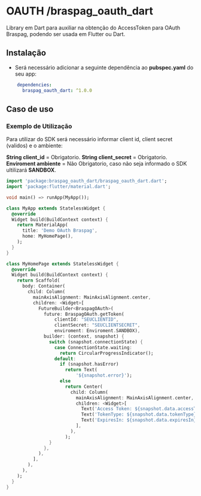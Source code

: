 # OAUTH /braspag_oauth_dart

Library em Dart para auxiliar na obtenção do AccessToken para OAuth Braspag, podendo ser usada em Flutter ou Dart.

## Instalação

- Será necessário adicionar a seguinte dependência ao **pubspec.yaml** do seu app:

```yaml
    dependencies:
      braspag_oauth_dart: ^1.0.0
```

## Caso de uso

### Exemplo de Utilização

Para utilizar do SDK será necessário informar client id, client secret (validos) e o ambiente:

**String client_id** = Obrigatorio.
**String client_secret** = Obrigatorio.
**Enviroment ambiente** = Não Obrigatorio, caso não seja informado o SDK ultilizará **SANDBOX**.

```dart
import 'package:braspag_oauth_dart/braspag_oauth_dart.dart';
import 'package:flutter/material.dart';

void main() => runApp(MyApp());

class MyApp extends StatelessWidget {
  @override
  Widget build(BuildContext context) {
    return MaterialApp(
      title: 'Demo OAuth Braspag',
      home: MyHomePage(),
    );
  }
}

class MyHomePage extends StatelessWidget {
  @override
  Widget build(BuildContext context) {
    return Scaffold(
      body: Container(
        child: Column(
          mainAxisAlignment: MainAxisAlignment.center,
          children: <Widget>[
            FutureBuilder<BraspagOAuth>(
              future: BraspagOAuth.getToken(
                  clientId: "SEUCLIENTID",
                  clientSecret: "SEUCLIENTSECRET",
                  enviroment: Enviroment.SANDBOX),
              builder: (context, snapshot) {
                switch (snapshot.connectionState) {
                  case ConnectionState.waiting:
                    return CircularProgressIndicator();
                  default:
                    if (snapshot.hasError)
                      return Text(
                          '${snapshot.error}');
                    else
                      return Center(
                        child: Column(
                          mainAxisAlignment: MainAxisAlignment.center,
                          children: <Widget>[
                            Text('Access Token: ${snapshot.data.accessToken}'),
                            Text('TokenType: ${snapshot.data.tokenType}'),
                            Text('ExpiresIn: ${snapshot.data.expiresIn}'),
                          ],
                        ),
                      );
                }
              },
            ),
          ],
        ),
      ),
    );
  }
}

```


